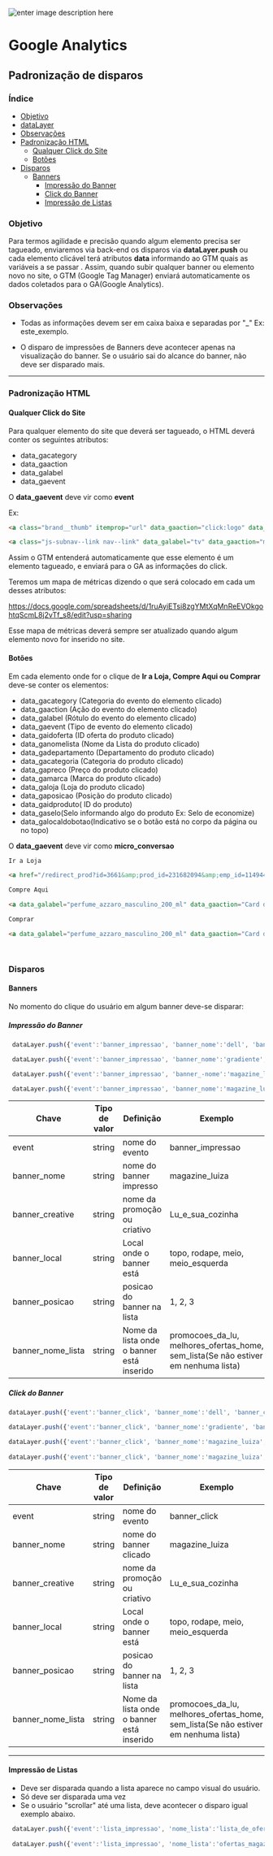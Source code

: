 ﻿



![enter image description here](http://image.buscape.com/material/buscape.png)

# **Google Analytics**

## **Padronização de disparos**

### **Índice**

- [Objetivo](#objetivo)
- [dataLayer](#datalayer)
- [Observações](#observações)
- [Padronização HTML](#padronização-html)
	- [Qualquer Click do Site](#qualquer-click-do-site)
	- [Botões](#botões) 
- [Disparos](#disparos)
	- [Banners](#banners)
		- [Impressão do Banner](#impressão-do-banner)
		- [Click do Banner](#click-do-banner)
		- [Impressão de Listas](#impressão-de-listas)




### **Objetivo**

Para termos agilidade e precisão quando algum elemento precisa ser tagueado, enviaremos via back-end os disparos via  **dataLayer.push** ou cada elemento clicável terá atributos **data** informando ao GTM quais as variáveis a se passar . Assim, quando subir qualquer banner ou elemento novo no site, o GTM (Google Tag Manager) enviará automaticamente os dados coletados para o GA(Google Analytics). 



### **Observações**

 - Todas as informações devem ser em caixa baixa e separadas por "_" Ex: este_exemplo.

 - O disparo de impressões de Banners deve acontecer apenas na visualização do banner. Se o usuário sai do alcance do banner, não deve ser disparado mais.

-------

### **Padronização HTML**


#### **Qualquer Click do Site**

Para qualquer elemento do site que deverá ser tagueado, o HTML deverá conter os seguintes atributos:

 - data_gacategory
 - data_gaaction
 - data_galabel
 - data_gaevent

O **data_gaevent** deve vir como **event**

Ex:

```html
<a class="brand__thumb" itemprop="url" data_gaaction="click:logo" data_gacategory="header" data_gaevent="event" title="Buscapé" href="/"><img itemprop="logo" alt="Buscapé" srcset="https://imagebuscape-a.akamaihd.net/material/logo-buscape.svg" src="https://imagebuscape-a.akamaihd.net/material/buscape.png"></a>

<a class="js-subnav--link nav--link" data_galabel="tv" data_gaaction="menu_principal" data_gacategory="menu" data_gaevent="event" itemprop="url" log-cat-attribute="log-cat-attribute" log_id="2852" href="/tv"><span class="nav--link__line"></span><i class="nav--ico nav--ico-left nav--ico-large ico--tv"></i>TV<i class="nav--ico nav--ico-right ico--arrow fl-right"></i></a>
```

Assim o GTM entenderá automaticamente que esse elemento é um elemento tagueado, e enviará para o GA as informações do click.

Teremos um mapa de métricas dizendo o que será colocado em cada um desses atributos:

https://docs.google.com/spreadsheets/d/1ruAyiETsi8zgYMtXqMnReEVOkgohtqScmL8j2vTf_s8/edit?usp=sharing

Esse mapa de métricas deverá sempre ser atualizado quando algum elemento novo for inserido no site.

#### **Botões**

Em cada elemento onde for o clique de **Ir a Loja,  Compre Aqui ou Comprar**  deve-se conter os elementos:

 - data_gacategory (Categoria do evento do elemento clicado)
 - data_gaaction (Ação do evento do elemento clicado)
 - data_galabel (Rótulo  do evento do elemento clicado)
 - data_gaevent (Tipo de evento do elemento clicado)
 - data_gaidoferta (ID oferta do produto clicado)
 - data_ganomelista (Nome da Lista do produto clicado)
 - data_gadepartamento (Departamento do produto clicado)
 - data_gacategoria (Categoria do produto clicado)
 - data_gapreco (Preço do produto clicado)
 - data_gamarca (Marca do produto clicado)
 - data_galoja (Loja do produto clicado)
 - data_gaposicao (Posição do produto clicado)
 - data_gaidproduto( ID do produto)
 - data_gaselo(Selo informando algo do produto Ex: Selo de economize)
 - data_galocaldobotao(Indicativo se o botão está no corpo da página ou no topo)

O **data_gaevent** deve vir como **micro_conversao** 

```html
Ir a Loja

<a href="/redirect_prod?id=3661&amp;prod_id=231682094&amp;emp_id=1149445&amp;pos=1&amp;pg=home&amp;cn=253113018&amp;nc=12700120161031105552&amp;az=9d847f29dafc0b1b9e4de8a43bb1627c" target="_blank" title="Ir a loja" class="card--product__link" data_gaevent="micro_conversao" data_gacategory="produto" data_gaaction="micro_conversao:ir_a_loja" data_galabel="ar_condicionado_split_hi_wall_electrolux_ecoturbo_12.000_btu_/_h_frio_r410_-_220_volts" data_gaidoferta="252790505" data_ganomelista="veja_o_que_separamos_para_voce" data_gadepartamento="eletrodomesticos" data_gacategoria="ar_condicionado" data_gapreco="1499.9" data_gamarca="electrolux"  data_galoja="submarino" data_gaposicao="1" data_gaidproduto='12345' data_gaselo='economize' data_galocaldobotao='topo'>

Compre Aqui

<a data_galabel="perfume_azzaro_masculino_200_ml" data_gaaction="Card de Produto | Result de busca" data-gacategory="compre aqui" title="" data-position="12" data-preco="209.19" rel="nofollow external" data-e7click="true" data-id="164480" class="bui-product__link" href="/oferta/categoria/232010573/1156466" target="_blank" data_gaevent="micro_conversao" data_gacategory="produto" data_gaaction="micro_conversao:compre_aqui" data_gaidoferta="1231231" data_ganomelista="busca" data_gadepartamento="perfumaria_e_cosmeticos" data_gacategoria="perfume" data_gapreco="149" data_gamarca="azzaro"  data_galoja="netshoes" data_gaposicao="12" data_gaidproduto='12345' data_gaselo='economize' data_galocaldobotao='corpo_da_pagina'>

Comprar

<a data_galabel="perfume_azzaro_masculino_200_ml" data_gaaction="Card de Produto | Result de busca" data-gacategory="compre aqui" title="" data-position="12" data-preco="209.19" rel="nofollow external" data-e7click="true" data-id="164480" data_gaevent="micro_conversao" data_gacategory="produto" data_gaaction="micro_conversao:comprar" data_gaidoferta="1231231" data_ganomelista="oferta" data_gadepartamento="perfumaria_e_cosmeticos" data_gacategoria="perfume" data_gapreco="149" data_gamarca="azzaro"  data_galoja="netshoes" data_gaposicao="1" data_gaidproduto='12345' data_gaselo='economize' data_galocaldobotao='topo'>




```


### **Disparos**

#### **Banners**

No momento do clique do usuário em algum banner deve-se disparar:

##### **Impressão do Banner** 

```js
 dataLayer.push({'event':'banner_impressao', 'banner_nome':'dell', 'banner_creative':'verao_notebooks','banner_posicao':'1', 'banner_nome_lista':'melhores_ofertas_home'});

 dataLayer.push({'event':'banner_impressao', 'banner_nome':'gradiente', 'banner_creative':'gradiente_voltou','banner_posicao':'2', 'banner_nome_lista':'melhores_ofertas_home'});

 dataLayer.push({'event':'banner_impressao', 'banner_-nome':'magazine_luiza', 'banner_creative':'lu_com_voce','banner_posicao':'1', 'banner_nome_lista':'promocoes_da_lu'});

 dataLayer.push({'event':'banner_impressao', 'banner_nome':'magazine_luiza', 'banner_creative':'lu_e_sua_cozinha','banner_posicao':'2', 'banner_nome_lista':'promocoes_da_lu'});
```
Chave| Tipo de valor| Definição |Exemplo
-------- | --- | ---|---
event		| string | nome do evento |banner_impressao
banner_nome | string | nome do banner impresso|magazine_luiza
banner_creative | string | nome da promoção ou criativo | Lu_e_sua_cozinha 
banner_local |string | Local onde o banner está | topo, rodape, meio, meio_esquerda
banner_posicao 	| string |posicao do banner na lista | 1, 2, 3
banner_nome_lista | string | Nome da lista onde o banner está inserido | promocoes_da_lu, melhores_ofertas_home, sem_lista(Se não estiver em nenhuma lista)
 


##### **Click do Banner**



```js
dataLayer.push({'event':'banner_click', 'banner_nome':'dell', 'banner_creative':'verao_notebooks','banner_posicao':'1', 'banner_nome_lista':'melhores_ofertas_home'});

dataLayer.push({'event':'banner_click', 'banner_nome':'gradiente', 'banner_creative':'gradiente_voltou','banner_posicao':'2', 'banner_nome_lista':'melhores_ofertas_home'});

dataLayer.push({'event':'banner_click', 'banner_nome':'magazine_luiza', 'banner_creative':'lu_com_voce','banner_posicao':'1', 'banner_nome_lista':'promocoes_da_lu'});
 
dataLayer.push({'event':'banner_click', 'banner_nome':'magazine_luiza', 'banner_creative':'lu_e_sua_cozinha','banner_posicao':'2', 'banner_nome_lista':'promocoes_da_lu'});
```

Chave| Tipo de valor| Definição |Exemplo
--|--|--|--
event		| string | nome do evento |banner_click
banner_nome | string | nome do banner clicado|magazine_luiza
banner_creative | string | nome da promoção ou criativo | Lu_e_sua_cozinha 
banner_local |string | Local onde o banner está | topo, rodape, meio, meio_esquerda
banner_posicao 	| string |posicao do banner na lista | 1, 2, 3
banner_nome_lista | string | Nome da lista onde o banner está inserido | promocoes_da_lu, melhores_ofertas_home, sem_lista(Se não estiver em nenhuma lista)
 

-------


#### **Impressão de Listas**

- Deve ser disparada quando a lista aparece no campo visual do usuário.
- Só deve ser disparada uma vez
- Se o usuário "scrollar" até uma lista, deve acontecer o disparo igual exemplo abaixo.

``` js
 dataLayer.push({'event':'lista_impressao', 'nome_lista':'lista_de_ofertas_da_home'});
 
 dataLayer.push({'event':'lista_impressao', 'nome_lista':'ofertas_magazine_luiza'});

```




